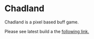 # Chadland
Chadland is a pixel based buff game.

Please see latest build a the [following link.](https://mega.nz/file/jGhVVZLA#bP-T_xNgqzDBB_y9SLUi_RO6Umzz1SKUTCvMMREFBW0)

